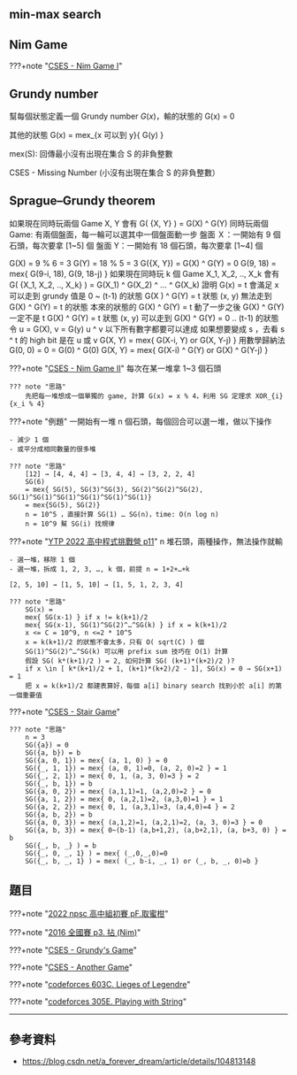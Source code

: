 ## min-max search

## Nim Game

???+note "[CSES - Nim Game I](https://cses.fi/problemset/task/1730)"
	
## Grundy number

幫每個狀態定義一個 Grundy number $G(x)$，輸的狀態的 G(x) = 0

其他的狀態 G(x) = mex_{x 可以到 y}{ G(y) }

mex(S): 回傳最小沒有出現在集合 S 的非負整數

CSES - Missing Number (小沒有出現在集合 S 的非負整數）

## Sprague–Grundy theorem

如果現在同時玩兩個 Game X, Y 會有 G( {X, Y} ) = G(X) ^ G(Y)
同時玩兩個 Game: 有兩個盤面，每一輪可以選其中一個盤面動一步
盤面 Ｘ：一開始有 9 個石頭，每次要拿 [1~5] 個
盤面 Y：一開始有 18 個石頭，每次要拿 [1~4] 個

G(X) = 9 % 6 = 3
G(Y) = 18 % 5 = 3
G({X, Y}) = G(X) ^ G(Y) = 0 
G(9, 18) = mex{ G(9-i, 18), G(9, 18-j) }
如果現在同時玩 k 個 Game X_1, X_2, .., X_k 會有 G( {X_1, X_2, .., X_k} ) = G(X_1) ^ G(X_2) ^ … ^ G(X_k)
證明
G(x) = t 會滿足 x 可以走到 grundy 值是 0 ~ (t-1) 的狀態
G(X ) ^ G(Y) = t 狀態 (x, y) 無法走到 G(X) ^ G(Y) = t 的狀態
本來的狀態的 G(X) ^ G(Y) = t
動了一步之後 G(X) ^ G(Y) 一定不是 t
G(X) ^ G(Y) = t 狀態 (x, y) 可以走到 G(X) ^ G(Y) = 0 .. (t-1) 的狀態
令 u = G(X), v = G(y)
u ^ v 以下所有數字都要可以達成
如果想要變成 s ，去看 s ^ t 的 high bit 是在 u 或 v 
G(X, Y) = mex{ G(X-i, Y) or G(X, Y-j) }
用數學歸納法 
G(0, 0) = 0 = G(0) ^ G(0)
G(X, Y) = mex{ G(X-i) ^ G(Y) or G(X) ^ G(Y-j) }

???+note "[CSES - Nim Game II](https://cses.fi/problemset/task/1098)"
    每次在某一堆拿 1~3 個石頭
    
    ??? note "思路"
    	先把每一堆想成一個單獨的 game, 計算 G(x) = x % 4，利用 SG 定理求 XOR_{i} {x_i % 4}

???+note "例題"
	一開始有一堆 n 個石頭，每個回合可以選一堆，做以下操作

    - 減少 1 個
    - 或平分成相同數量的很多堆

	??? note "思路"
		[12] → [4, 4, 4] → [3, 4, 4] → [3, 2, 2, 4]
        SG(6) 
        = mex{ SG(5), SG(3)^SG(3), SG(2)^SG(2)^SG(2), SG(1)^SG(1)^SG(1)^SG(1)^SG(1)^SG(1)}
        = mex{SG(5), SG(2)}
        n = 10^5 ，直接計算 SG(1) … SG(n)，time: O(n log n)
        n = 10^9 幫 SG(i) 找規律

???+note "[YTP 2022 高中程式挑戰營 p11](https://www.tw-ytp.org/wp-content/uploads/2022/12/YTP2022FinalContest_S2_TW.pdf#page=32)" 
    n 堆石頭，兩種操作，無法操作就輸
    
    - 選一堆，移除 1 個
    - 選一堆，拆成 1, 2, 3, …, k 個，前提 n = 1+2+…+k

    [2, 5, 10] → [1, 5, 10] → [1, 5, 1, 2, 3, 4]
    
    ??? note "思路"
		SG(x) = 
        mex{ SG(x-1) } if x != k(k+1)/2
        mex{ SG(x-1), SG(1)^SG(2)^…^SG(k) } if x = k(k+1)/2
        x <= C = 10^9, n <=2 * 10^5
        x = k(k+1)/2 的狀態不會太多，只有 O( sqrt(C) ) 個
        SG(1)^SG(2)^…^SG(k) 可以用 prefix sum 技巧在 O(1) 計算
        假設 SG( k*(k+1)/2 ) = 2, 如何計算 SG( (k+1)*(k+2)/2 )?
        if x \in [ k*(k+1)/2 + 1, (k+1)*(k+2)/2 - 1], SG(x) = 0 → SG(x+1) = 1
        把 x = k(k+1)/2 都建表算好，每個 a[i] binary search 找到小於 a[i] 的第一個重要值

???+note "[CSES - Stair Game](https://cses.fi/problemset/task/1099)"
	
	??? note "思路"
		n = 3
        SG({a}) = 0
        SG({a, b}) = b
        SG({a, 0, 1}) = mex{ (a, 1, 0) } = 0
        SG({_, 1, 1}) = mex{ (a, 0, 1)=0, (a, 2, 0)=2 } = 1
        SG({_, 2, 1}) = mex{ 0, 1, (a, 3, 0)=3 } = 2
        SG({_, b, 1}) = b
        SG({a, 0, 2}) = mex{ (a,1,1)=1, (a,2,0)=2 } = 0
        SG({a, 1, 2}) = mex{ 0, (a,2,1)=2, (a,3,0)=1 } = 1
        SG({a, 2, 2}) = mex{ 0, 1, (a,3,1)=3, (a,4,0)=4 } = 2
        SG({a, b, 2}) = b
        SG({a, 0, 3}) = mex{ (a,1,2)=1, (a,2,1)=2, (a, 3, 0)=3 } = 0
        SG({a, b, 3}) = mex{ 0~(b-1) (a,b+1,2), (a,b+2,1), (a, b+3, 0) } = b
        SG({_, b, _} ) = b
        SG({_, 0, _, 1} ) = mex{ (_,0,_,0)=0 
        SG({_, b, _, 1} ) = mex( (_, b-i, _, 1) or (_, b, _, 0)=b }

## 題目

???+note "[2022 npsc 高中組初賽 pF.取蜜柑](https://tioj.ck.tp.edu.tw/problems/2303)"
	

???+note "[2016 全國賽 p3. 拈 (Nim)](https://tioj.ck.tp.edu.tw/problems/1940)"

???+note "[CSES - Grundy's Game](https://cses.fi/problemset/task/2207)"


	
???+note "[CSES - Another Game](https://cses.fi/problemset/task/2208)"

???+note "[codeforces 603C. Lieges of Legendre](https://codeforces.com/problemset/problem/603/C)"

???+note "[codeforces 305E. Playing with String](https://codeforces.com/problemset/problem/305/E)"
	
---

## 參考資料

- <https://blog.csdn.net/a_forever_dream/article/details/104813148>

